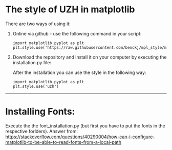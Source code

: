 # The style of UZH in matplotlib

There are two ways of using it:
1. Online via github - use the following command in your script:
   ```
   import matplotlib.pyplot as plt 
   plt.style.use('https://raw.githubusercontent.com/benckj/mpl_style/main/uzh.mplstyle')
   ```
  
2. Download the repository and install it on your computer by executing the installation.py file:
   
   After the installation you can use the style in the following way:
   ```
   import matplotlib.pyplot as plt 
   plt.style.use('uzh')
   ```
-------------------------------------------------------------------------------
# Installing Fonts:
Execute the the font_installation.py (but first you have to put the fonts in the respective forlders).
Answer from: https://stackoverflow.com/questions/40290004/how-can-i-configure-matplotlib-to-be-able-to-read-fonts-from-a-local-path



